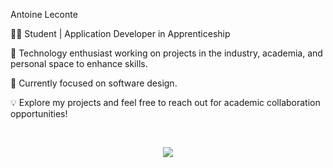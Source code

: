 Antoine Leconte

👨‍🎓 Student | Application Developer in Apprenticeship

🚀 Technology enthusiast working on projects in the industry, academia, and personal space to enhance skills.

📘 Currently focused on software design.

💡 Explore my projects and feel free to reach out for academic collaboration opportunities!

<br>

<p align="center">
  <a href="https://skillicons.dev">
    <img src="https://skillicons.dev/icons?i=idea,vscode,md,html,css,sass,php,js,ts,react,nextjs,symfony,laravel,materialui,bootstrap,wordpress,git,github,gitlab,postman,redis,linux,nodejs,bun,docker,electron,figma&perline=6" />
  </a>
</p>
